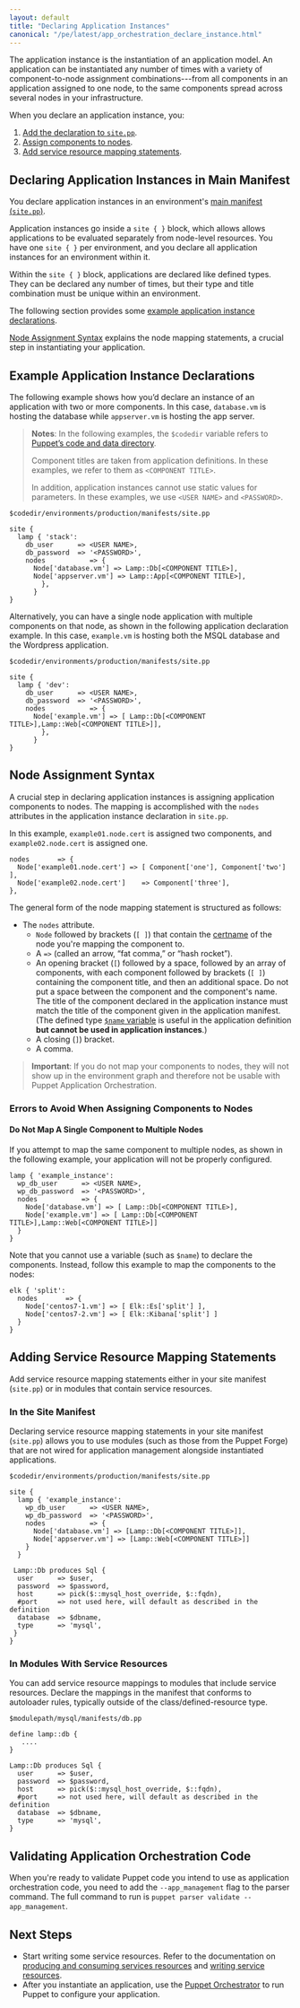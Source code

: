 ```yaml
---
layout: default
title: "Declaring Application Instances"
canonical: "/pe/latest/app_orchestration_declare_instance.html"
---
```


The application instance is the instantiation of an application model. An application can be instantiated any number of times with a variety of component-to-node assignment combinations---from all components in an application assigned to one node, to the same components spread across several nodes in your infrastructure.

When you declare an application instance, you:

1. [Add the declaration to `site.pp`](#declaring-application-instances-in-sitepp).
2. [Assign components to nodes](assigning-components-to-nodes).
3. [Add service resource mapping statements](#adding-service-resource-mapping-statements).

## Declaring Application Instances in Main Manifest

You declare application instances in an environment's [main manifest (`site.pp`)](/puppet/4.3/reference/dirs_manifest.html).

Application instances go inside a `site { }` block, which allows allows applications to be evaluated separately from node-level resources. You have one `site { }` per environment, and you declare all application instances for an environment within it.

Within the `site { }` block, applications are declared like defined types. They can be declared any number of times, but their type and title combination must be unique within an environment.

The following section provides some [example application instance declarations](#example-application-instance-declarations).

[Node Assignment Syntax](#node-assignment-syntax) explains the node mapping statements, a crucial step in instantiating your application.

## Example Application Instance Declarations

The following example shows how you’d declare an instance of an application with two or more components. In this case, `database.vm` is hosting the  database while `appserver.vm` is hosting the app server.

>**Notes**: In the following examples, the `$codedir` variable refers to [Puppet’s code and data directory](/puppet/4.3/reference/dirs_codedir.html).
>
> Component titles are taken from application definitions. In these examples, we refer to them as `<COMPONENT TITLE>`.
>
> In addition, application instances cannot use static values for parameters. In these examples, we use `<USER NAME>` and `<PASSWORD>`.

~~~
$codedir/environments/production/manifests/site.pp

site {
  lamp { 'stack':
    db_user      => <USER NAME>,
    db_password  => '<PASSWORD>',
    nodes           => {
      Node['database.vm'] => Lamp::Db[<COMPONENT TITLE>],
      Node['appserver.vm'] => Lamp::App[<COMPONENT TITLE>],
        },
      }
}
~~~

Alternatively, you can have a single node application with multiple components on that node, as shown in the following application declaration example. In this case, `example.vm` is hosting both the MSQL database and the Wordpress application.

~~~
$codedir/environments/production/manifests/site.pp

site {
  lamp { 'dev':
    db_user      => <USER NAME>,
    db_password  => '<PASSWORD>',
    nodes           => {
      Node['example.vm'] => [ Lamp::Db[<COMPONENT TITLE>],Lamp::Web[<COMPONENT TITLE>]],
        },
      }
}
~~~

## Node Assignment Syntax

A crucial step in declaring application instances is assigning application components to nodes. The mapping is accomplished with the `nodes` attributes in the application instance declaration in `site.pp`.

In this example, `example01.node.cert` is assigned two components, and `example02.node.cert` is assigned one.

~~~
nodes       => {
  Node['example01.node.cert'] => [ Component['one'], Component['two'] ],
  Node['example02.node.cert']    => Component['three'],
},

~~~

The general form of the node mapping statement is structured as follows:

* The `nodes` attribute.
   * `Node` followed by brackets (`[ ]`) that contain the [certname](/references/4.3.latest/configuration.html#certname) of the node you're mapping the component to.
   * A `=>` (called an arrow, “fat comma,” or “hash rocket”).
   * An opening bracket (`[`) followed by a space, followed by an array of components, with each component followed by brackets (`[ ]`) containing the component title, and then an additional space. Do not put a space between the component and the component's name. The title of the component declared in the application instance must match the title of the component given in the application manifest. (The defined type [`$name` variable](/puppet/4.3/reference/lang_defined_types.html#title-and-name) is useful in the application definition **but cannot be used in application instances**.)
   * A closing (`]`) bracket.
   * A comma.

> **Important**: If you do not map your components to nodes, they will not show up in the environment graph and therefore not be usable with Puppet Application Orchestration.

### Errors to Avoid When Assigning Components to Nodes

#### Do Not Map A Single Component to Multiple Nodes

If you attempt to map the same component to multiple nodes, as shown in the following example, your application will not be properly configured.

~~~
lamp { 'example_instance':
  wp_db_user      => <USER NAME>,
  wp_db_password  => '<PASSWORD>',
  nodes           => {
    Node['database.vm'] => [ Lamp::Db[<COMPONENT TITLE>],
    Node['example.vm'] => [ Lamp::Db[<COMPONENT TITLE>],Lamp::Web[<COMPONENT TITLE>]]
  }
}
~~~

Note that you cannot use a variable (such as `$name`) to declare the components. Instead, follow this example to map the components to the nodes:

~~~
elk { 'split':
  nodes       => {
    Node['centos7-1.vm'] => [ Elk::Es['split'] ],
    Node['centos7-2.vm'] => [ Elk::Kibana['split'] ]
  }
}
~~~

## Adding Service Resource Mapping Statements

Add service resource mapping statements either in your site manifest (`site.pp`) or in modules that contain service resources.

### In the Site Manifest

Declaring service resource mapping statements in your site manifest (`site.pp`)  allows you to use modules (such as those from the Puppet Forge) that are not wired for application management alongside instantiated applications.

~~~
$codedir/environments/production/manifests/site.pp

site {
  lamp { 'example_instance':
    wp_db_user      => <USER NAME>,
    wp_db_password  => '<PASSWORD>',
    nodes           => {
      Node['database.vm'] => [Lamp::Db[<COMPONENT TITLE>]],
      Node['appserver.vm'] => [Lamp::Web[<COMPONENT TITLE>]]
    }
  }

 Lamp::Db produces Sql {
  user      => $user,
  password  => $password,
  host      => pick($::mysql_host_override, $::fqdn),
  #port     => not used here, will default as described in the definition
  database  => $dbname,
  type      => 'mysql',
 }
}
~~~

### In Modules With Service Resources

You can add service resource mappings to modules that include service resources. Declare the mappings in the manifest that conforms to autoloader rules, typically outside of the class/defined-resource type.

~~~
$modulepath/mysql/manifests/db.pp

define lamp::db {
   ....
}

Lamp::Db produces Sql {
  user      => $user,
  password  => $password,
  host      => pick($::mysql_host_override, $::fqdn),
  #port     => not used here, will default as described in the definition
  database  => $dbname,
  type      => 'mysql',
}
~~~

## Validating Application Orchestration Code

When you're ready to validate Puppet code you intend to use as application orchestration code, you need to add the `--app_management` flag to the parser command. The full command to run is `puppet parser validate --app_management`.

## Next Steps

- Start writing some service resources. Refer to the documentation on [producing and consuming services resources](./app_orchestration_produce_consume.html) and [writing service resources](./app_orchestration_writing_service_resources.html).
- After you instantiate an application, use the [Puppet Orchestrator](./orchestrator_intro.html#puppet-orchestrator-introduction) to run Puppet to configure your application.


